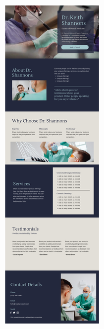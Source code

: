 ![template](https://raw.githubusercontent.com/ShriIraCatalog/resources-two/refs/heads/master/2025/04/20/20250420155540.png)
